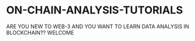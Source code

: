 # ON-CHAIN-ANALYSIS-TUTORIALS
ARE YOU NEW TO WEB-3 AND YOU WANT TO LEARN DATA ANALYSIS IN BLOCKCHAIN?? WELCOME

